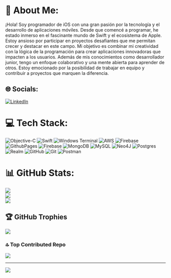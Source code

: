 # 💫 About Me:
¡Hola! Soy programador de iOS con una gran pasión por la tecnología y el desarrollo de aplicaciones móviles. Desde que comencé a programar, he estado inmerso en el fascinante mundo de Swift y el ecosistema de Apple. Estoy ansioso por participar en proyectos desafiantes que me permitan crecer y destacar en este campo. Mi objetivo es combinar mi creatividad con la lógica de la programación para crear aplicaciones innovadoras que impacten a los usuarios. Además de mis conocimientos como desarrollador junior, tengo un enfoque colaborativo y una mente abierta para aprender de otros. Estoy emocionado por la posibilidad de trabajar en equipo y contribuir a proyectos que marquen la diferencia.


## 🌐 Socials:
[![LinkedIn](https://img.shields.io/badge/LinkedIn-%230077B5.svg?logo=linkedin&logoColor=white)](https://www.linkedin.com/in/porfirio-mendoza-antonio-1401bb280/)

# 💻 Tech Stack:
![Objective-C](https://img.shields.io/badge/OBJECTIVE--C-%233A95E3.svg?style=for-the-badge&logo=apple&logoColor=white) ![Swift](https://img.shields.io/badge/swift-F54A2A?style=for-the-badge&logo=swift&logoColor=white) ![Windows Terminal](https://img.shields.io/badge/Windows%20Terminal-%234D4D4D.svg?style=for-the-badge&logo=windows-terminal&logoColor=white) ![AWS](https://img.shields.io/badge/AWS-%23FF9900.svg?style=for-the-badge&logo=amazon-aws&logoColor=white) ![Firebase](https://img.shields.io/badge/firebase-%23039BE5.svg?style=for-the-badge&logo=firebase) ![GithubPages](https://img.shields.io/badge/github%20pages-121013?style=for-the-badge&logo=github&logoColor=white) ![Firebase](https://img.shields.io/badge/firebase-a08021?style=for-the-badge&logo=firebase&logoColor=ffcd34) ![MongoDB](https://img.shields.io/badge/MongoDB-%234ea94b.svg?style=for-the-badge&logo=mongodb&logoColor=white) ![MySQL](https://img.shields.io/badge/mysql-4479A1.svg?style=for-the-badge&logo=mysql&logoColor=white) ![Neo4J](https://img.shields.io/badge/Neo4j-008CC1?style=for-the-badge&logo=neo4j&logoColor=white) ![Postgres](https://img.shields.io/badge/postgres-%23316192.svg?style=for-the-badge&logo=postgresql&logoColor=white) ![Realm](https://img.shields.io/badge/Realm-39477F?style=for-the-badge&logo=realm&logoColor=white) ![GitHub](https://img.shields.io/badge/github-%23121011.svg?style=for-the-badge&logo=github&logoColor=white) ![Git](https://img.shields.io/badge/git-%23F05033.svg?style=for-the-badge&logo=git&logoColor=white) ![Postman](https://img.shields.io/badge/Postman-FF6C37?style=for-the-badge&logo=postman&logoColor=white)
# 📊 GitHub Stats:
![](https://github-readme-stats.vercel.app/api?username=Porfir0123&theme=dark&hide_border=false&include_all_commits=false&count_private=false)<br/>
![](https://github-readme-streak-stats.herokuapp.com/?user=Porfir0123&theme=dark&hide_border=false)<br/>
![](https://github-readme-stats.vercel.app/api/top-langs/?username=Porfir0123&theme=dark&hide_border=false&include_all_commits=false&count_private=false&layout=compact)

## 🏆 GitHub Trophies
![](https://github-profile-trophy.vercel.app/?username=Porfir0123&theme=radical&no-frame=false&no-bg=true&margin-w=4)

### 🔝 Top Contributed Repo
![](https://github-contributor-stats.vercel.app/api?username=Porfir0123&limit=5&theme=dark&combine_all_yearly_contributions=true)

---
[![](https://visitcount.itsvg.in/api?id=Porfir0123&icon=0&color=0)](https://visitcount.itsvg.in)

<!-- Proudly created with GPRM ( https://gprm.itsvg.in ) -->
